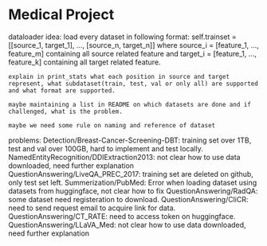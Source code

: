 # Medical Project

dataloader idea:
    load every dataset in following format: self.trainset = [[source_1, target_1], ..., [source_n, target_n]] where source_i = [feature_1, ..., feature_m] containing all source related feature and target_i = [feature_1, ..., feature_k] containing all target related feature.

    explain in print_stats what each position in source and target represent, what subdataset(train, test, val or only all) are supported and what format are supported.

    maybe maintaining a list in README on which datasets are done and if challenged, what is the problem.

    maybe we need some rule on naming and reference of dataset

problems:
    Detection/Breast-Cancer-Screening-DBT: training set over 1TB, test and val over 100GB, hard to implement and test locally.
    NamedEntityRecognition/DDIExtraction2013: not clear how to use data downloaded, need further explanation
    QuestionAnswering/LiveQA_PREC_2017: training set are deleted on github, only test set left.
    Summerization/PubMed: Error when loading dataset using datasets from huggingface, not clear how to fix
    QuestionAnswering/RadQA: some dataset need registeration to download.
    QuestionAnswering/CliCR: need to send request email to acquire link for data.
    QuestionAnswering/CT_RATE: need to access token on huggingface.
    QuestionAnswering/LLaVA_Med: not clear how to use data downloaded, need further explanation